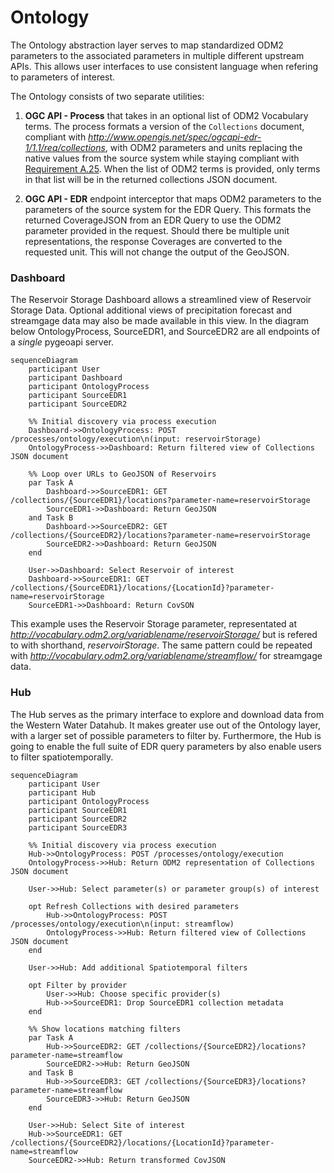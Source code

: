 # Ontology

The Ontology abstraction layer serves to map standardized ODM2 parameters
to the associated parameters in multiple different upstream APIs. This allows user interfaces to
use consistent language when refering to parameters of interest.

The Ontology consists of two separate utilities:

1. **OGC API - Process** that takes in an optional list of ODM2 Vocabulary
   terms. The process formats a version of the `Collections` document,
   compliant with *http://www.opengis.net/spec/ogcapi-edr-1/1.1/req/collections*,
   with ODM2 parameters and units replacing the native values from the source
   system while staying compliant with [Requirement A.25](https://docs.ogc.org/is/19-086r6/19-086r6.html#req_edr_rc-parameters).
   When the list of ODM2 terms is provided, only terms in that list will
   be in the returned collections JSON document.

2. **OGC API - EDR** endpoint interceptor that maps ODM2 parameters
   to the parameters of the source system for the EDR Query. This formats
   the returned CoverageJSON from an EDR Query to use the ODM2 parameter
   provided in the request. Should there be multiple unit representations,
   the response Coverages are converted to the requested unit. This will
   not change the output of the GeoJSON.

### Dashboard

The Reservoir Storage Dashboard allows a streamlined view of Reservoir
Storage Data. Optional additional views of precipitation forecast and
streamgage data may also be made available in this view. In the diagram
below OntologyProcess, SourceEDR1, and SourceEDR2 are all endpoints of
a _single_ pygeoapi server.

```mermaid
sequenceDiagram
    participant User
    participant Dashboard
    participant OntologyProcess
    participant SourceEDR1
    participant SourceEDR2

    %% Initial discovery via process execution
    Dashboard->>OntologyProcess: POST /processes/ontology/execution\n(input: reservoirStorage)
    OntologyProcess->>Dashboard: Return filtered view of Collections JSON document

    %% Loop over URLs to GeoJSON of Reservoirs
    par Task A
        Dashboard->>SourceEDR1: GET /collections/{SourceEDR1}/locations?parameter-name=reservoirStorage
        SourceEDR1->>Dashboard: Return GeoJSON
    and Task B
        Dashboard->>SourceEDR2: GET /collections/{SourceEDR2}/locations?parameter-name=reservoirStorage
        SourceEDR2->>Dashboard: Return GeoJSON
    end

    User->>Dashboard: Select Reservoir of interest
    Dashboard->>SourceEDR1: GET /collections/{SourceEDR1}/locations/{LocationId}?parameter-name=reservoirStorage
    SourceEDR1->>Dashboard: Return CovSON
```

This example uses the Reservoir Storage parameter, representated
at *http://vocabulary.odm2.org/variablename/reservoirStorage/* but is
refered to with shorthand, _reservoirStorage_. The same pattern could
be repeated with *http://vocabulary.odm2.org/variablename/streamflow/* for
streamgage data.

<!-- Precipitation forecast data is not made availible as **OGC API - EDR**. As such,
the layer will not will presentable via the Ontology. The diagram below
illustrates a simple **OGC API - Features** interaction.

```mermaid
sequenceDiagram
    participant User
    participant Dashboard
    participant pygeoapi

    %% Selection of Forecast period of interest (1-7 Days)
    User->>Dashboard: Select Forecast for Days 1, 2, 3, 4-5, or 6-7

    %% Fetch GeoJSON of Forecast
    Dashboard->>pygeoapi: GET /collections/{ForcastPeriod}/items

``` -->

### Hub

The Hub serves as the primary interface to explore and download
data from the Western Water Datahub. It makes greater use out of the
Ontology layer, with a larger set of possible parameters to filter by.
Furthermore, the Hub is going to enable the full suite of EDR query
parameters by also enable users to filter spatiotemporally.

```mermaid
sequenceDiagram
    participant User
    participant Hub
    participant OntologyProcess
    participant SourceEDR1
    participant SourceEDR2
    participant SourceEDR3

    %% Initial discovery via process execution
    Hub->>OntologyProcess: POST /processes/ontology/execution
    OntologyProcess->>Hub: Return ODM2 representation of Collections JSON document

    User->>Hub: Select parameter(s) or parameter group(s) of interest

    opt Refresh Collections with desired parameters
        Hub->>OntologyProcess: POST /processes/ontology/execution\n(input: streamflow)
        OntologyProcess->>Hub: Return filtered view of Collections JSON document
    end

    User->>Hub: Add additional Spatiotemporal filters

    opt Filter by provider
        User->>Hub: Choose specific provider(s)
        Hub->>SourceEDR1: Drop SourceEDR1 collection metadata
    end

    %% Show locations matching filters
    par Task A
        Hub->>SourceEDR2: GET /collections/{SourceEDR2}/locations?parameter-name=streamflow
        SourceEDR2->>Hub: Return GeoJSON
    and Task B
        Hub->>SourceEDR3: GET /collections/{SourceEDR3}/locations?parameter-name=streamflow
        SourceEDR3->>Hub: Return GeoJSON
    end

    User->>Hub: Select Site of interest
    Hub->>SourceEDR1: GET /collections/{SourceEDR2}/locations/{LocationId}?parameter-name=streamflow
    SourceEDR2->>Hub: Return transformed CovJSON
```
